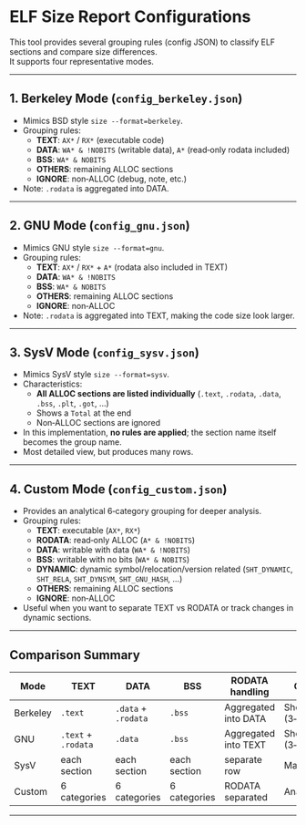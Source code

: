 # ELF Size Report Configurations

This tool provides several grouping rules (config JSON) to classify ELF sections and compare size differences.  
It supports four representative modes.

---

## 1. Berkeley Mode (`config_berkeley.json`)

- Mimics BSD style `size --format=berkeley`.
- Grouping rules:
  - **TEXT**: `AX*` / `RX*` (executable code)
  - **DATA**: `WA* & !NOBITS` (writable data), `A*` (read‑only rodata included)
  - **BSS**: `WA* & NOBITS`
  - **OTHERS**: remaining ALLOC sections
  - **IGNORE**: non‑ALLOC (debug, note, etc.)
- Note: `.rodata` is aggregated into DATA.

---

## 2. GNU Mode (`config_gnu.json`)

- Mimics GNU style `size --format=gnu`.
- Grouping rules:
  - **TEXT**: `AX*` / `RX*` + `A*` (rodata also included in TEXT)
  - **DATA**: `WA* & !NOBITS`
  - **BSS**: `WA* & NOBITS`
  - **OTHERS**: remaining ALLOC sections
  - **IGNORE**: non‑ALLOC
- Note: `.rodata` is aggregated into TEXT, making the code size look larger.

---

## 3. SysV Mode (`config_sysv.json`)

- Mimics SysV style `size --format=sysv`.
- Characteristics:
  - **All ALLOC sections are listed individually** (`.text`, `.rodata`, `.data`, `.bss`, `.plt`, `.got`, …)
  - Shows a `Total` at the end
  - Non‑ALLOC sections are ignored
- In this implementation, **no rules are applied**; the section name itself becomes the group name.
- Most detailed view, but produces many rows.

---

## 4. Custom Mode (`config_custom.json`)

- Provides an analytical 6‑category grouping for deeper analysis.
- Grouping rules:
  - **TEXT**: executable (`AX*`, `RX*`)
  - **RODATA**: read‑only ALLOC (`A* & !NOBITS`)
  - **DATA**: writable with data (`WA* & !NOBITS`)
  - **BSS**: writable with no bits (`WA* & NOBITS`)
  - **DYNAMIC**: dynamic symbol/relocation/version related (`SHT_DYNAMIC`, `SHT_RELA`, `SHT_DYNSYM`, `SHT_GNU_HASH`, …)
  - **OTHERS**: remaining ALLOC sections
  - **IGNORE**: non‑ALLOC
- Useful when you want to separate TEXT vs RODATA or track changes in dynamic sections.

---

## Comparison Summary

| Mode     | TEXT              | DATA                   | BSS   | RODATA handling | Output style   |
|----------|------------------|-----------------------|-------|-----------------|----------------|
| Berkeley | `.text`          | `.data` + `.rodata`   | `.bss`| Aggregated into DATA | Short summary (3‑4 rows) |
| GNU      | `.text` + `.rodata` | `.data`             | `.bss`| Aggregated into TEXT | Short summary (3‑4 rows) |
| SysV     | each section     | each section          | each section | separate row   | Many rows      |
| Custom   | 6 categories     | 6 categories          | 6 categories | RODATA separated | Analysis‑oriented |

---